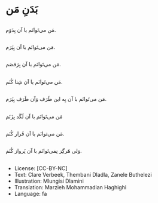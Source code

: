 # بَدَنِ مَن

##
مَن می‌تَوانَم با آن بِدَوَم.

##
مَن می‌تَوانَم با آن بِپَرَم.

##
مَن می‌تَوانَم با آن بِرَقصَم.

##
مَن می‌تَوانَم با آن شِنا کُنَم.

##
مَن می‌تَوانَم با آن بِه این طَرَف وَآن طَرَف بِپَرَم.

##
مَن می‌تَوانَم با آن لَگَد بِزَنَم

##
مَن می‌توانَم با آن فَرار کُنَم.

##
وَلی هَرگِز نِمی‌تَوانَم با آن پَرواز کُنَم.

##
* License: [CC-BY-NC]
* Text: Clare Verbeek, Thembani Dladla, Zanele Buthelezi
* Illustration: Mlungisi Dlamini
* Translation: Marzieh Mohammadian Haghighi
* Language: fa
